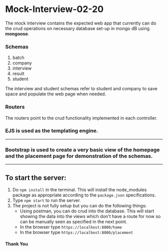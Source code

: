 # Mock-Interview-02-20

The mock interview contains the expected web app that currently can do the crud operations on necessary database set-up in mongo dB using **mongoose**.

### Schemas

1. batch
2. company
3. interview
4. result 
5. student

The interview and student schemas refer to student and company to save space and populate the web page when needed.

### Routers

The routers point to the crud functionality implemented in each controller.

### EJS is used as the templating engine.

<hr>

### Bootstrap is used to create a very basic view of the homepage and the placement page for demonstration of the schemas.

<hr>

## To start the server:

1. Do `npm install` in the terminal. This will install the node_modules package as appropriate according to the `package.json` specifications.
2. Type `npm start` to run the server.
3. The project is not fully setup but you can do the following things:
   - Using postman, you can do crud into the database. This will start showing the data into the views which don't have a route for now so can be manually seen as specified in the next point.
   - In the browser type `https://localhost:8000/home`
   - In the browser type `https://localhost:8000/placement`

#### Thank You













